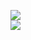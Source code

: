 [![](https://img.shields.io/badge/Made%20With-Github%20Spray-lightgrey.svg?style=for-the-badge&logo=github)](https://github.com/Annihil/github-spray#22417)  
[![](https://i.imgur.com/2DrTn0Z.gif)](https://github.com/Annihil/github-spray)